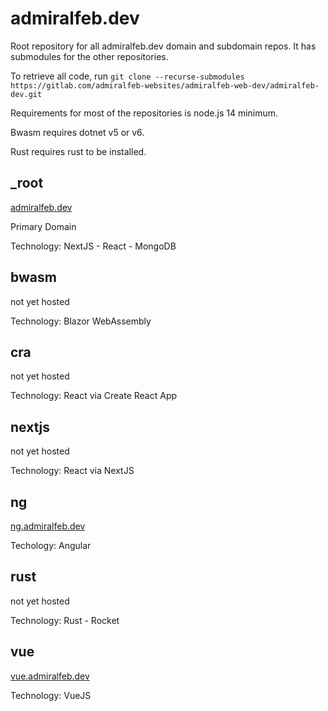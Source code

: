 # admiralfeb.dev
Root repository for all admiralfeb.dev domain and subdomain repos. It has submodules for the other repositories.

To retrieve all code, run `git clone --recurse-submodules https://gitlab.com/admiralfeb-websites/admiralfeb-web-dev/admiralfeb-dev.git`

Requirements for most of the repositories is node.js 14 minimum.

Bwasm requires dotnet v5 or v6.

Rust requires rust to be installed.

## _root

[admiralfeb.dev](https://admiralfeb.dev)

Primary Domain

Technology: NextJS - React - MongoDB

## bwasm

not yet hosted

Technology: Blazor WebAssembly

## cra

not yet hosted

Technology: React via Create React App

## nextjs

not yet hosted

Technology: React via NextJS

## ng

[ng.admiralfeb.dev](https://ng.admiralfeb.dev)

Techology: Angular

## rust

not yet hosted

Technology: Rust - Rocket

## vue

[vue.admiralfeb.dev](https://vue.admiralfeb.dev)

Technology: VueJS
